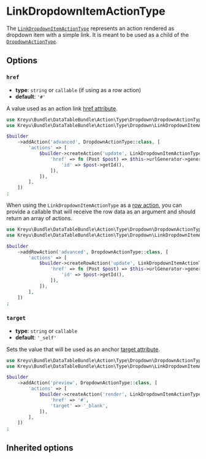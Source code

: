 <script setup>
    import ActionTypeOptions from "./options/action.md";
</script>

# LinkDropdownItemActionType

The [`LinkDropdownItemActionType`](https://github.com/Kreyu/data-table-bundle/blob/main/src/Action/Type/Dropdown/LinkDropdownItemActionType.php) 
represents an action rendered as dropdown item with a simple link.  It is meant to be used as a child of the [`DropdownActionType`](dropdown.md).

## Options

### `href`

- **type**: `string` or `callable` (if using as a row action)
- **default**: `'#'`

A value used as an action link [href attribute](https://developer.mozilla.org/en-US/docs/Web/HTML/Element/a#attr-href).

```php
use Kreyu\Bundle\DataTableBundle\Action\Type\Dropdown\DropdownActionType;
use Kreyu\Bundle\DataTableBundle\Action\Type\Dropdown\LinkDropdownItemActionType;

$builder
    ->addAction('advanced', DropdownActionType::class, [
        'actions' => [
            $builder->createAction('update', LinkDropdownItemActionType::class, [
                'href' => fn (Post $post) => $this->urlGenerator->generate('post_update', [
                    'id' => $post->getId(),
                ]),           
            ]),
        ],
    ])
;
```

When using the `LinkDropdownItemActionType` as a [row action](../../../docs/components/actions.md), you can provide a callable
that will receive the row data as an argument and should return an array of actions.

```php
use Kreyu\Bundle\DataTableBundle\Action\Type\Dropdown\DropdownActionType;
use Kreyu\Bundle\DataTableBundle\Action\Type\Dropdown\LinkDropdownItemActionType;

$builder
    ->addRowAction('advanced', DropdownActionType::class, [
        'actions' => [
            $builder->createRowAction('update', LinkDropdownItemActionType::class, [
                'href' => fn (Post $post) => $this->urlGenerator->generate('post_update', [
                    'id' => $post->getId(),
                ]),            
            ]),
        ],
    ])
;
```

### `target`

- **type**: `string` or `callable`
- **default**: `'_self'`

Sets the value that will be used as an anchor [target attribute](https://developer.mozilla.org/en-US/docs/Web/HTML/Element/a#attr-target).

```php
use Kreyu\Bundle\DataTableBundle\Action\Type\Dropdown\DropdownActionType;
use Kreyu\Bundle\DataTableBundle\Action\Type\Dropdown\LinkDropdownItemActionType;

$builder
    ->addAction('preview', DropdownActionType::class, [
        'actions' => [
            $builder->createAction('render', LinkDropdownItemActionType::class, [
                'href' => '#',
                'target' => '_blank',
            ]),
        ],
    ])
;
```

## Inherited options

<ActionTypeOptions/>
